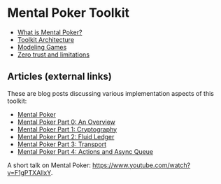 # Mental Poker Toolkit

* [What is Mental Poker?](./what-is-mental-poker.md)
* [Toolkit Architecture](./architecture.md)
* [Modeling Games](./modeling-games.md)
* [Zero trust and limitations](./zero-trust.md)

## Articles (external links)

These are blog posts discussing various implementation aspects of this toolkit:

* [Mental Poker](https://vladris.com/blog/2021/12/11/mental-poker.html)
* [Mental Poker Part 0: An Overview](https://vladris.com/blog/2023/02/18/mental-poker-part-0-an-overview.html)
* [Mental Poker Part 1: Cryptography](https://vladris.com/blog/2023/03/14/mental-poker-part-1-cryptography.html)
* [Mental Poker Part 2: Fluid Ledger](https://vladris.com/blog/2023/06/04/mental-poker-part-2-fluid-ledger.html)
* [Mental Poker Part 3: Transport](https://vladris.com/blog/2023/11/28/mental-poker-part-3-transport.html)
* [Mental Poker Part 4: Actions and Async Queue](https://vladris.com/blog/2024/03/16/mental-poker-part-4-actions-and-async-queue.html)

A short talk on Mental Poker: <https://www.youtube.com/watch?v=F1gPTXAllxY>.

